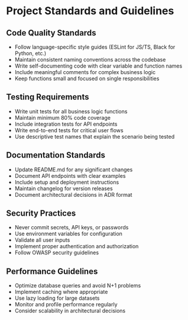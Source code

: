 # Project Standards and Guidelines

## Code Quality Standards
- Follow language-specific style guides (ESLint for JS/TS, Black for Python, etc.)
- Maintain consistent naming conventions across the codebase
- Write self-documenting code with clear variable and function names
- Include meaningful comments for complex business logic
- Keep functions small and focused on single responsibilities

## Testing Requirements
- Write unit tests for all business logic functions
- Maintain minimum 80% code coverage
- Include integration tests for API endpoints
- Write end-to-end tests for critical user flows
- Use descriptive test names that explain the scenario being tested

## Documentation Standards
- Update README.md for any significant changes
- Document API endpoints with clear examples
- Include setup and deployment instructions
- Maintain changelog for version releases
- Document architectural decisions in ADR format

## Security Practices
- Never commit secrets, API keys, or passwords
- Use environment variables for configuration
- Validate all user inputs
- Implement proper authentication and authorization
- Follow OWASP security guidelines

## Performance Guidelines
- Optimize database queries and avoid N+1 problems
- Implement caching where appropriate
- Use lazy loading for large datasets
- Monitor and profile performance regularly
- Consider scalability in architectural decisions